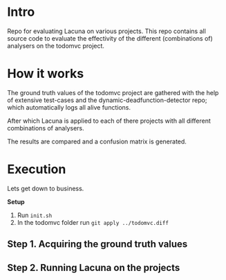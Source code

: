 # Intro
Repo for evaluating Lacuna on various projects.
This repo contains all source code to evaluate the effectivity of the different
(combinations of) analysers on the todomvc project.

# How it works
The ground truth values of the todomvc project are gathered with the help of
extensive test-cases and the dynamic-deadfunction-detector repo; which 
automatically logs all alive functions.

After which Lacuna is applied to each of there projects with all different
combinations of analysers.

The results are compared and a confusion matrix is generated.


# Execution
Lets get down to business.

**Setup**
1. Run `init.sh`
2. In the todomvc folder run `git apply ../todomvc.diff`

## Step 1. Acquiring the ground truth values


## Step 2. Running Lacuna on the projects

